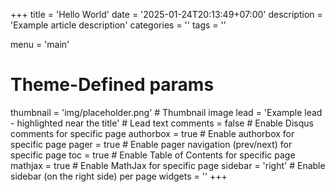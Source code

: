 +++
title = 'Hello World'
date = '2025-01-24T20:13:49+07:00'
description = 'Example article description'
categories = ''
tags = ''

menu = 'main'

# Theme-Defined params
thumbnail = 'img/placeholder.png' # Thumbnail image
lead = 'Example lead - highlighted near the title' # Lead text
comments = false # Enable Disqus comments for specific page
authorbox = true # Enable authorbox for specific page
pager = true # Enable pager navigation (prev/next) for specific page
toc = true # Enable Table of Contents for specific page
mathjax = true # Enable MathJax for specific page
sidebar = 'right' # Enable sidebar (on the right side) per page
widgets = ''
+++
